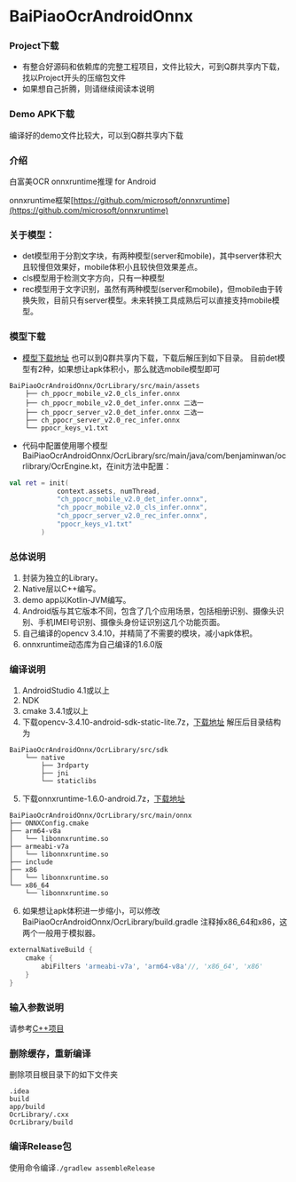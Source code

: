 # BaiPiaoOcrAndroidOnnx

### Project下载

* 有整合好源码和依赖库的完整工程项目，文件比较大，可到Q群共享内下载，找以Project开头的压缩包文件
* 如果想自己折腾，则请继续阅读本说明

### Demo APK下载

编译好的demo文件比较大，可以到Q群共享内下载

### 介绍

白富美OCR onnxruntime推理 for Android

onnxruntime框架[https://github.com/microsoft/onnxruntime](https://github.com/microsoft/onnxruntime)

### 关于模型：

* det模型用于分割文字块，有两种模型(server和mobile)，其中server体积大且较慢但效果好，mobile体积小且较快但效果差点。
* cls模型用于检测文字方向，只有一种模型
* rec模型用于文字识别，虽然有两种模型(server和mobile)，但mobile由于转换失败，目前只有server模型。未来转换工具成熟后可以直接支持mobile模型。

### 模型下载

* [模型下载地址](https://github.com/znsoftm/BaiPiaoOCR/tree/main/models)
也可以到Q群共享内下载，下载后解压到如下目录。 目前det模型有2种，如果想让apk体积小，那么就选mobile模型即可
```
BaiPiaoOcrAndroidOnnx/OcrLibrary/src/main/assets
    ├── ch_ppocr_mobile_v2.0_cls_infer.onnx
    ├── ch_ppocr_mobile_v2.0_det_infer.onnx 二选一
    ├── ch_ppocr_server_v2.0_det_infer.onnx 二选一
    ├── ch_ppocr_server_v2.0_rec_infer.onnx
    └── ppocr_keys_v1.txt
```
* 代码中配置使用哪个模型
BaiPiaoOcrAndroidOnnx/OcrLibrary/src/main/java/com/benjaminwan/ocrlibrary/OcrEngine.kt，在init方法中配置：
```kotlin
val ret = init(
            context.assets, numThread,
            "ch_ppocr_mobile_v2.0_det_infer.onnx",
            "ch_ppocr_mobile_v2.0_cls_infer.onnx",
            "ch_ppocr_server_v2.0_rec_infer.onnx",
            "ppocr_keys_v1.txt"
        )
```

### 总体说明

1. 封装为独立的Library。
2. Native层以C++编写。
3. demo app以Kotlin-JVM编写。
4. Android版与其它版本不同，包含了几个应用场景，包括相册识别、摄像头识别、手机IMEI号识别、摄像头身份证识别这几个功能页面。
5. 自己编译的opencv 3.4.10，并精简了不需要的模块，减小apk体积。
6. onnxruntime动态库为自己编译的1.6.0版

### 编译说明

1. AndroidStudio 4.1或以上
2. NDK
3. cmake 3.4.1或以上
4. 下载opencv-3.4.10-android-sdk-static-lite.7z，[下载地址](https://gitee.com/benjaminwan/ocr-lite-android-onnx/releases/v1.0.0.20201022)
解压后目录结构为

```
BaiPiaoOcrAndroidOnnx/OcrLibrary/src/sdk
    └── native
        ├── 3rdparty
        ├── jni
        └── staticlibs
```

5. 下载onnxruntime-1.6.0-android.7z，[下载地址](https://gitee.com/benjaminwan/ocr-lite-android-onnx/releases/v1.0.0.20201022)

```
BaiPiaoOcrAndroidOnnx/OcrLibrary/src/main/onnx
├── ONNXConfig.cmake
├── arm64-v8a
│   └── libonnxruntime.so
├── armeabi-v7a
│   └── libonnxruntime.so
├── include
├── x86
│   └── libonnxruntime.so
└── x86_64
    └── libonnxruntime.so
```

6. 如果想让apk体积进一步缩小，可以修改BaiPiaoOcrAndroidOnnx/OcrLibrary/build.gradle
注释掉x86_64和x86，这两个一般用于模拟器。
```groovy
externalNativeBuild {
    cmake {
        abiFilters 'armeabi-v7a', 'arm64-v8a'//, 'x86_64', 'x86'
    }
}
```

### 输入参数说明

请参考[C++项目](https://github.com/znsoftm/BaiPiaoOCR/tree/main/cpp/BaiPiaoOcrOnnx)

### 删除缓存，重新编译

删除项目根目录下的如下文件夹

```
.idea
build
app/build
OcrLibrary/.cxx
OcrLibrary/build
```

### 编译Release包

使用命令编译```./gradlew assembleRelease```
